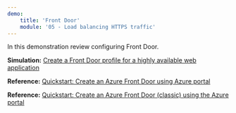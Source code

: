 ```yaml
---
demo:
    title: 'Front Door'
    module: '05 - Load balancing HTTPS traffic'
---
```

In this demonstration review configuring Front Door.

**Simulation:** [Create a Front Door profile for a highly available web application](https://mslabs.cloudguides.com/guides/AZ-700%20Lab%20Simulation%20-%20Create%20a%20Front%20Door%20profile%20for%20a%20highly%20available%20web%20application)

**Reference:** [Quickstart: Create an Azure Front Door using Azure portal](https://learn.microsoft.com/en-us/azure/frontdoor/create-front-door-portal)

**Reference:** [Quickstart: Create an Azure Front Door (classic) using the Azure portal](https://learn.microsoft.com/en-us/azure/frontdoor/quickstart-create-front-door)
